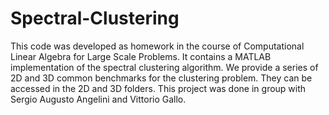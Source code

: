# Spectral-Clustering
This code was developed as homework in the course of Computational Linear Algebra for Large Scale Problems. It contains a MATLAB implementation of the spectral clustering algorithm. We provide a series of 2D and 3D common benchmarks for the clustering problem. They can be accessed in the 2D and 3D folders. This project was done in group with Sergio Augusto Angelini and Vittorio Gallo.
